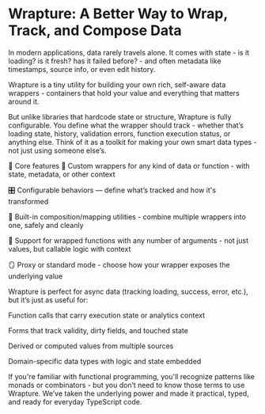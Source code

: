 # Wrapture: A Better Way to Wrap, Track, and Compose Data
In modern applications, data rarely travels alone. It comes with state - is it loading? is it fresh? has it failed before? - and often metadata like timestamps, source info, or even edit history.

Wrapture is a tiny utility for building your own rich, self-aware data wrappers - containers that hold your value and everything that matters around it.

But unlike libraries that hardcode state or structure, Wrapture is fully configurable. You define what the wrapper should track - whether that’s loading state, history, validation errors, function execution status, or anything else. Think of it as a toolkit for making your own smart data types - not just using someone else’s.

🔧 Core features
🧠 Custom wrappers for any kind of data or function - with state, metadata, or other context

🎛️ Configurable behaviors — define what’s tracked and how it's transformed

🔄 Built-in composition/mapping utilities - combine multiple wrappers into one, safely and cleanly

🧵 Support for wrapped functions with any number of arguments - not just values, but callable logic with context

🪞 Proxy or standard mode - choose how your wrapper exposes the underlying value

Wrapture is perfect for async data (tracking loading, success, error, etc.), but it’s just as useful for:

Function calls that carry execution state or analytics context

Forms that track validity, dirty fields, and touched state

Derived or computed values from multiple sources

Domain-specific data types with logic and state embedded

If you're familiar with functional programming, you'll recognize patterns like monads or combinators - but you don’t need to know those terms to use Wrapture. We’ve taken the underlying power and made it practical, typed, and ready for everyday TypeScript code.
